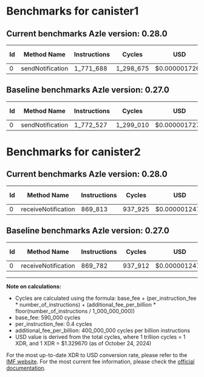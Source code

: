 # Benchmarks for canister1

## Current benchmarks Azle version: 0.28.0

| Id  | Method Name      | Instructions | Cycles    | USD           | USD/Million Calls | Change                          |
| --- | ---------------- | ------------ | --------- | ------------- | ----------------- | ------------------------------- |
| 0   | sendNotification | 1_771_688    | 1_298_675 | $0.0000017268 | $1.72             | <font color="green">-839</font> |

## Baseline benchmarks Azle version: 0.27.0

| Id  | Method Name      | Instructions | Cycles    | USD           | USD/Million Calls |
| --- | ---------------- | ------------ | --------- | ------------- | ----------------- |
| 0   | sendNotification | 1_772_527    | 1_299_010 | $0.0000017273 | $1.72             |

# Benchmarks for canister2

## Current benchmarks Azle version: 0.28.0

| Id  | Method Name         | Instructions | Cycles  | USD           | USD/Million Calls | Change                       |
| --- | ------------------- | ------------ | ------- | ------------- | ----------------- | ---------------------------- |
| 0   | receiveNotification | 869_813      | 937_925 | $0.0000012471 | $1.24             | <font color="red">+31</font> |

## Baseline benchmarks Azle version: 0.27.0

| Id  | Method Name         | Instructions | Cycles  | USD           | USD/Million Calls |
| --- | ------------------- | ------------ | ------- | ------------- | ----------------- |
| 0   | receiveNotification | 869_782      | 937_912 | $0.0000012471 | $1.24             |

---

**Note on calculations:**

- Cycles are calculated using the formula: base_fee + (per_instruction_fee \* number_of_instructions) + (additional_fee_per_billion \* floor(number_of_instructions / 1_000_000_000))
- base_fee: 590_000 cycles
- per_instruction_fee: 0.4 cycles
- additional_fee_per_billion: 400_000_000 cycles per billion instructions
- USD value is derived from the total cycles, where 1 trillion cycles = 1 XDR, and 1 XDR = $1.329670 (as of October 24, 2024)

For the most up-to-date XDR to USD conversion rate, please refer to the [IMF website](https://www.imf.org/external/np/fin/data/rms_sdrv.aspx).
For the most current fee information, please check the [official documentation](https://internetcomputer.org/docs/current/developer-docs/gas-cost#execution).
